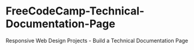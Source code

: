 # FreeCodeCamp-Technical-Documentation-Page
Responsive Web Design Projects - Build a Technical Documentation Page
